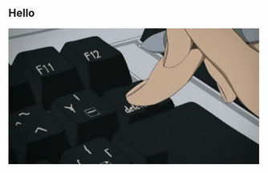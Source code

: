 ## Hello
<img src="https://github.com/zieksef/zieksef/blob/main/delete.gif" alt="delete" width="500" height="270"></img>